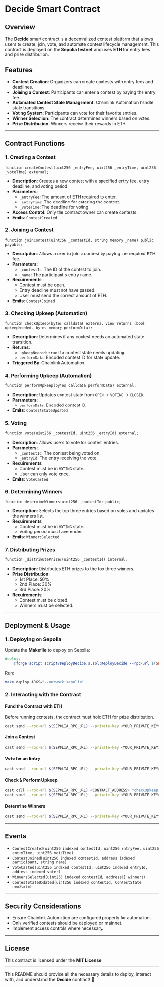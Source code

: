 # Decide Smart Contract

## Overview
The **Decide** smart contract is a decentralized contest platform that allows users to create, join, vote, and automate contest lifecycle management. This contract is deployed on the **Sepolia testnet** and uses **ETH** for entry fees and prize distribution.

## Features
- **Contest Creation**: Organizers can create contests with entry fees and deadlines.
- **Joining a Contest**: Participants can enter a contest by paying the entry fee.
- **Automated Contest State Management**: Chainlink Automation handle state transitions.
- **Voting System**: Participants can vote for their favorite entries.
- **Winner Selection**: The contract determines winners based on votes.
- **Prize Distribution**: Winners receive their rewards in ETH.

---

## Contract Functions

### 1. Creating a Contest
```solidity
function createContest(uint256 _entryFee, uint256 _entryTime, uint256 _voteTime) external;
```
- **Description**: Creates a new contest with a specified entry fee, entry deadline, and voting period.
- **Parameters**:
  - `_entryFee`: The amount of ETH required to enter.
  - `_entryTime`: The deadline for entering the contest.
  - `_voteTime`: The deadline for voting.
- **Access Control**: Only the contract owner can create contests.
- **Emits**: `ContestCreated`

### 2. Joining a Contest
```solidity
function joinContest(uint256 _contestId, string memory _name) public payable;
```
- **Description**: Allows a user to join a contest by paying the required ETH fee.
- **Parameters**:
  - `_contestId`: The ID of the contest to join.
  - `_name`: The participant's entry name.
- **Requirements**:
  - Contest must be open.
  - Entry deadline must not have passed.
  - User must send the correct amount of ETH.
- **Emits**: `ContestJoined`

### 3. Checking Upkeep (Automation)
```solidity
function checkUpkeep(bytes calldata) external view returns (bool upkeepNeeded, bytes memory performData);
```
- **Description**: Determines if any contest needs an automated state transition.
- **Returns**:
  - `upkeepNeeded`: `true` if a contest state needs updating.
  - `performData`: Encoded contest ID for state update.
- **Triggered By**: Chainlink Automation.

### 4. Performing Upkeep (Automation)
```solidity
function performUpkeep(bytes calldata performData) external;
```
- **Description**: Updates contest state from `OPEN` → `VOTING` → `CLOSED`.
- **Parameters**:
  - `performData`: Encoded contest ID.
- **Emits**: `ContestStateUpdated`

### 5. Voting
```solidity
function vote(uint256 _contestId, uint256 _entryId) external;
```
- **Description**: Allows users to vote for contest entries.
- **Parameters**:
  - `_contestId`: The contest being voted on.
  - `_entryId`: The entry receiving the vote.
- **Requirements**:
  - Contest must be in `VOTING` state.
  - User can only vote once.
- **Emits**: `VoteCasted`

### 6. Determining Winners
```solidity
function determineWinners(uint256 _contestId) public;
```
- **Description**: Selects the top three entries based on votes and updates the winners list.
- **Requirements**:
  - Contest must be in `VOTING` state.
  - Voting period must have ended.
- **Emits**: `WinnersSelected`

### 7. Distributing Prizes
```solidity
function _distributePrizes(uint256 _contestId) internal;
```
- **Description**: Distributes ETH prizes to the top three winners.
- **Prize Distribution**:
  - 1st Place: 50%
  - 2nd Place: 30%
  - 3rd Place: 20%
- **Requirements**:
  - Contest must be closed.
  - Winners must be selected.

---

## Deployment & Usage

### 1. Deploying on Sepolia
Update the **Makefile** to deploy on Sepolia:
```makefile
deploy:
	@forge script script/DeployDecide.s.sol:DeployDecide --rpc-url $(SEPOLIA_RPC_URL) --account myAccount --broadcast --verify --etherscan-api-key $(ETHERSCAN_API_KEY)
```
Run:
```sh
make deploy ARGS="--network sepolia"
```

### 2. Interacting with the Contract

#### Fund the Contract with ETH
Before running contests, the contract must hold ETH for prize distribution.
```sh
cast send --rpc-url $(SEPOLIA_RPC_URL) --private-key <YOUR_PRIVATE_KEY> --value 1ether <CONTRACT_ADDRESS>
```

#### Join a Contest
```sh
cast send --rpc-url $(SEPOLIA_RPC_URL) --private-key <YOUR_PRIVATE_KEY> --value <ENTRY_FEE> <CONTRACT_ADDRESS> "joinContest(uint256,string)" 1 "My Entry"
```

#### Vote for an Entry
```sh
cast send --rpc-url $(SEPOLIA_RPC_URL) --private-key <YOUR_PRIVATE_KEY> <CONTRACT_ADDRESS> "vote(uint256,uint256)" 1 0
```

#### Check & Perform Upkeep
```sh
cast call --rpc-url $(SEPOLIA_RPC_URL) <CONTRACT_ADDRESS> "checkUpkeep(bytes)" "0x"
cast send --rpc-url $(SEPOLIA_RPC_URL) --private-key <YOUR_PRIVATE_KEY> <CONTRACT_ADDRESS> "performUpkeep(bytes)" "<ENCODED_CONTEST_ID>"
```

#### Determine Winners
```sh
cast send --rpc-url $(SEPOLIA_RPC_URL) --private-key <YOUR_PRIVATE_KEY> <CONTRACT_ADDRESS> "determineWinners(uint256)" 1
```

---

## Events
- `ContestCreated(uint256 indexed contestId, uint256 entryFee, uint256 entryTime, uint256 voteTime)`
- `ContestJoined(uint256 indexed contestId, address indexed participant, string name)`
- `VoteCasted(uint256 indexed contestId, uint256 indexed entryId, address indexed voter)`
- `WinnersSelected(uint256 indexed contestId, address[] winners)`
- `ContestStateUpdated(uint256 indexed contestId, ContestState newState)`

---

## Security Considerations
- Ensure Chainlink Automation are configured properly for automation.
- Only verified contests should be deployed on mainnet.
- Implement access controls where necessary.

---

## License
This contract is licensed under the **MIT License**.

---

This README should provide all the necessary details to deploy, interact with, and understand the **Decide** contract! 🚀



